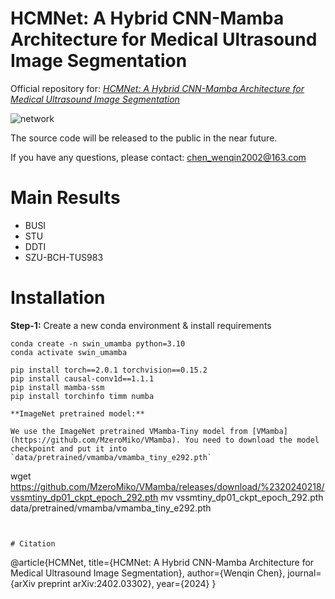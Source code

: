 # HCMNet: A Hybrid CNN-Mamba Architecture for Medical Ultrasound Image  Segmentation

Official repository for: *[HCMNet: A Hybrid CNN-Mamba Architecture for Medical Ultrasound Image  Segmentation](https://arxiv.org/abs/2402.03302)*

![network](https://github.com/ScholarChen20/HCMNet/assets/HCMNet.png)

The source code will be released to the public in the near future.

If you have any questions, please contact: chen_wenqin2002@163.com

# Main Results

- BUSI
- STU
- DDTI
- SZU-BCH-TUS983

# Installation

**Step-1:** Create a new conda environment & install requirements

```shell
conda create -n swin_umamba python=3.10
conda activate swin_umamba

pip install torch==2.0.1 torchvision==0.15.2
pip install causal-conv1d==1.1.1
pip install mamba-ssm
pip install torchinfo timm numba

**ImageNet pretrained model:** 

We use the ImageNet pretrained VMamba-Tiny model from [VMamba](https://github.com/MzeroMiko/VMamba). You need to download the model checkpoint and put it into `data/pretrained/vmamba/vmamba_tiny_e292.pth`

```
wget https://github.com/MzeroMiko/VMamba/releases/download/%2320240218/vssmtiny_dp01_ckpt_epoch_292.pth
mv vssmtiny_dp01_ckpt_epoch_292.pth data/pretrained/vmamba/vmamba_tiny_e292.pth
```


# Citation

```
@article{HCMNet,
    title={HCMNet: A Hybrid CNN-Mamba Architecture for Medical Ultrasound Image  Segmentation},
    author={Wenqin Chen},
    journal={arXiv preprint arXiv:2402.03302},
    year={2024}
}
```
